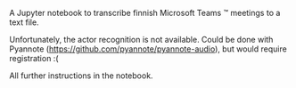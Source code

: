 A Jupyter notebook to transcribe finnish Microsoft Teams :tm: meetings to a text file.

Unfortunately, the actor recognition is not available.  Could be done with Pyannote (https://github.com/pyannote/pyannote-audio), but would require registration :(

All further instructions in the notebook.
